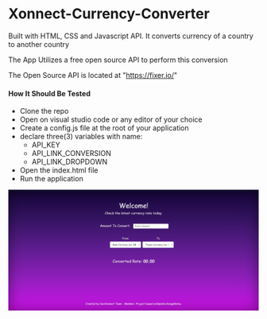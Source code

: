 # Xonnect-Currency-Converter
Built with HTML, CSS and Javascript API. It converts currency of a country to another country

The App Utilizes a free open source API to perform this conversion

The Open Source API is located at "https://fixer.io/"

<h4>How It Should Be Tested</h4>
<ul>
  <li>Clone the repo</li>
  <li>Open on visual studio code or any editor of your choice</li>
  <li>Create a config.js file at the root of your application</li>
   <li>declare three(3) variables with name:
     <ul>
       <li>API_KEY</li>
       <li>API_LINK_CONVERSION</li>
       <li>API_LINK_DROPDOWN</li>
       </ul>
  </li>
  <li>Open the index.html file</li>
   <li>Run the application</li>
  </ul>
  
  ![Alt text](./assets/currency-converter.PNG?raw=true "Optional Title")
